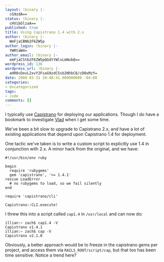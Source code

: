 ```yaml
---
layout: !binary |-
  cG9zdA==
status: !binary |-
  cHVibGlzaA==
published: true
title: Using Capistrano 1.4 with 2.x
author: !binary |-
  WmFjaCBNb2F6ZW5p
author_login: !binary |-
  YWRtaW4=
author_email: !binary |-
  emFjaC5tb2F6ZW5pQGdtYWlsLmNvbQ==
wordpress_id: 136
wordpress_url: !binary |-
  aHR0cDovL2xvY2FsaG9zdC5sb2NhbC8/cD0xMzY=
date: 2008-03-31 10:48:41.000000000 -04:00
categories:
- Uncategorized
tags:
- code
comments: []
---
```

I typically use [Capistrano](http://www.capify.org/) for deploying our applications. Though I do have a bookmark to investigate [Vlad](http://rubyhitsquad.com/Vlad_the_Deployer.html) when I get some time.

We've been a bit slow to upgrade to Capistrano 2.x, and have a lot of existing applications that depend upon Capistrano 1.4 for deployment. 

One tactic we've taken is to write a custom script to explicitly use 1.4 in conjunction with 2.x. A minor hack from the original, and we have:

	#!/usr/bin/env ruby
	
	begin
	  require 'rubygems'
	  gem 'capistrano', '<= 1.4.1'
	rescue LoadError
	  # no rubygems to load, so we fail silently
	end
	
	require 'capistrano/cli'
	
	Capistrano::CLI.execute!

I threw this into a script called `cap1.4` in `/usr/local` and can now do:

	illian:~ zach$ cap1.4 -V
	Capistrano v1.4.1
	illian:~ zach$ cap -V
	Capistrano v2.1.0

Obviously, a better approach would be to freeze in the capistrano gems per project, and access them via `RAILS_ROOT/script/cap`, but that too has been time sensitive. Notice a trend here?
